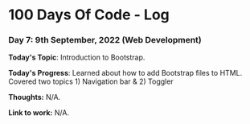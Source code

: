 # 100 Days Of Code - Log

### Day 7: 9th September, 2022 (Web Development)

**Today's Topic**: Introduction to Bootstrap.

**Today's Progress**: Learned about how to add Bootstrap files to HTML. Covered two topics 1) Navigation bar & 2) Toggler

**Thoughts:** N/A.

**Link to work:** N/A.
